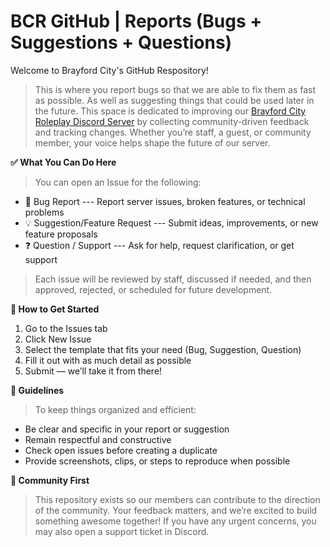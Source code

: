 # BCR GitHub | Reports (Bugs + Suggestions + Questions)
Welcome to Brayford City's GitHub Respository! 
> This is where you report bugs so that we are able to fix them as fast as possible. As well as suggesting things that could be used later in the future. This space is dedicated to improving our [Brayford City Roleplay Discord Server](https://discord.gg/AJ3Ksxg3gS) by collecting community-driven feedback and tracking changes. Whether you’re staff, a guest, or community member, your voice helps shape the future of our server.

**✅ What You Can Do Here**
> You can open an Issue for the following:
- 🐛 Bug Report --- Report server issues, broken features, or technical problems
- 💡 Suggestion/Feature Request --- Submit ideas, improvements, or new feature proposals
- ❓ Question / Support --- Ask for help, request clarification, or get support
> Each issue will be reviewed by staff, discussed if needed, and then approved, rejected, or scheduled for future development.

**🧭 How to Get Started**
1) Go to the Issues tab
2) Click New Issue
3) Select the template that fits your need (Bug, Suggestion, Question)
4) Fill it out with as much detail as possible
5) Submit — we’ll take it from there!
   
**📌 Guidelines**
> To keep things organized and efficient:
- Be clear and specific in your report or suggestion
- Remain respectful and constructive
- Check open issues before creating a duplicate
- Provide screenshots, clips, or steps to reproduce when possible

**🤝 Community First**
> This repository exists so our members can contribute to the direction of the community. Your feedback matters, and we’re excited to build something awesome together!
> If you have any urgent concerns, you may also open a support ticket in Discord.
